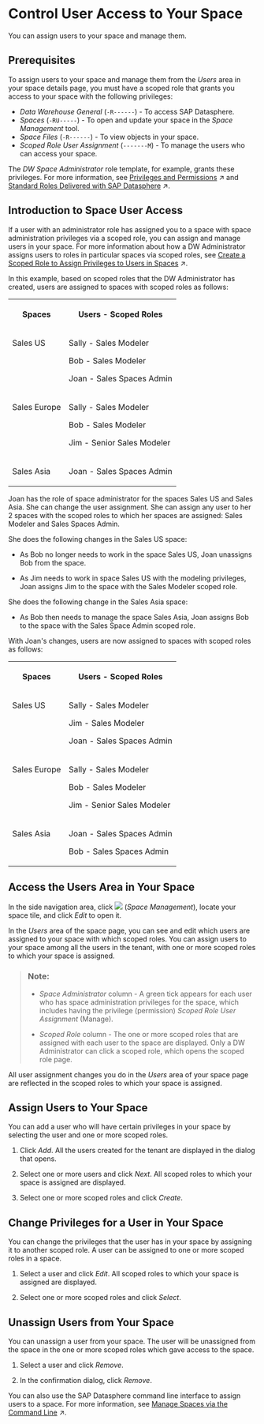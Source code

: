 <!-- loio9d59fe511ae644d98384897443054c16 -->

# Control User Access to Your Space

You can assign users to your space and manage them.



<a name="loio9d59fe511ae644d98384897443054c16__section_j1n_kz3_42c"/>

## Prerequisites

To assign users to your space and manage them from the *Users* area in your space details page, you must have a scoped role that grants you access to your space with the following privileges:

-   *Data Warehouse General* \(`-R------`\) - To access SAP Datasphere.
-   *Spaces* \(`-RU-----`\) - To open and update your space in the *Space Management* tool.
-   *Space Files* \(`-R------`\) - To view objects in your space.
-   *Scoped Role User Assignment* \(`-------M`\) - To manage the users who can access your space.

The *DW Space Administrator* role template, for example, grants these privileges. For more information, see [Privileges and Permissions](https://help.sap.com/viewer/935116dd7c324355803d4b85809cec97/DEV_CURRENT/en-US/d7350c6823a14733a7a5727bad8371aa.html "A privilege represents a task or an area in SAP Datasphere and can be assigned to a specific role. The actions that can be performed in the area are determined by the permissions assigned to a privilege.") :arrow_upper_right: and [Standard Roles Delivered with SAP Datasphere](https://help.sap.com/viewer/935116dd7c324355803d4b85809cec97/DEV_CURRENT/en-US/a50a51d80d5746c9b805a2aacbb7e4ee.html "SAP Datasphere is delivered with several standard roles. A standard role includes a predefined set of privileges and permissions.") :arrow_upper_right:. 



<a name="loio9d59fe511ae644d98384897443054c16__section_sj4_drj_byb"/>

## Introduction to Space User Access

If a user with an administrator role has assigned you to a space with space administration privileges via a scoped role, you can assign and manage users in your space. For more information about how a DW Administrator assigns users to roles in particular spaces via scoped roles, see [Create a Scoped Role to Assign Privileges to Users in Spaces](https://help.sap.com/viewer/935116dd7c324355803d4b85809cec97/DEV_CURRENT/en-US/b5c4e0b6c462414783ebbfc053815521.html "A scoped role inherits a set of scoped privileges from a standard or custom role and grants these privileges to users for use in the assigned spaces.") :arrow_upper_right:.

In this example, based on scoped roles that the DW Administrator has created, users are assigned to spaces with scoped roles as follows:


<table>
<tr>
<th valign="top">

Spaces

</th>
<th valign="top">

Users - Scoped Roles

</th>
</tr>
<tr>
<td valign="top">

Sales US

</td>
<td valign="top">

Sally - Sales Modeler

Bob - Sales Modeler

Joan - Sales Spaces Admin

</td>
</tr>
<tr>
<td valign="top">

Sales Europe

</td>
<td valign="top">

Sally - Sales Modeler

Bob - Sales Modeler

Jim - Senior Sales Modeler

</td>
</tr>
<tr>
<td valign="top">

Sales Asia

</td>
<td valign="top">

Joan - Sales Spaces Admin

</td>
</tr>
</table>

Joan has the role of space administrator for the spaces Sales US and Sales Asia. She can change the user assignment. She can assign any user to her 2 spaces with the scoped roles to which her spaces are assigned: Sales Modeler and Sales Spaces Admin.

She does the following changes in the Sales US space:

-   As Bob no longer needs to work in the space Sales US, Joan unassigns Bob from the space.

-   As Jim needs to work in space Sales US with the modeling privileges, Joan assigns Jim to the space with the Sales Modeler scoped role.


She does the following change in the Sales Asia space:

-   As Bob then needs to manage the space Sales Asia, Joan assigns Bob to the space with the Sales Space Admin scoped role.


With Joan's changes, users are now assigned to spaces with scoped roles as follows:


<table>
<tr>
<th valign="top">

Spaces

</th>
<th valign="top">

Users - Scoped Roles

</th>
</tr>
<tr>
<td valign="top">

Sales US

</td>
<td valign="top">

Sally - Sales Modeler

Jim - Sales Modeler

Joan - Sales Spaces Admin

</td>
</tr>
<tr>
<td valign="top">

Sales Europe

</td>
<td valign="top">

Sally - Sales Modeler

Bob - Sales Modeler

Jim - Senior Sales Modeler

</td>
</tr>
<tr>
<td valign="top">

Sales Asia

</td>
<td valign="top">

Joan - Sales Spaces Admin

Bob - Sales Spaces Admin

</td>
</tr>
</table>



<a name="loio9d59fe511ae644d98384897443054c16__section_wt4_p2t_2yb"/>

## Access the Users Area in Your Space

In the side navigation area, click ![](Integrating-Data-Via-Database-Users/Open-SQL-Schema/images/Space_Management_a868247.png) \(*Space Management*\), locate your space tile, and click *Edit* to open it.

In the *Users* area of the space page, you can see and edit which users are assigned to your space with which scoped roles. You can assign users to your space among all the users in the tenant, with one or more scoped roles to which your space is assigned.

> ### Note:  
> -   *Space Administrator* column - A green tick appears for each user who has space administration privileges for the space, which includes having the privilege \(permission\) *Scoped Role User Assignment* \(Manage\).
> 
> -   *Scoped Role* column - The one or more scoped roles that are assigned with each user to the space are displayed. Only a DW Administrator can click a scoped role, which opens the scoped role page.

All user assignment changes you do in the *Users* area of your space page are reflected in the scoped roles to which your space is assigned.



<a name="loio9d59fe511ae644d98384897443054c16__section_hf2_srj_byb"/>

## Assign Users to Your Space

You can add a user who will have certain privileges in your space by selecting the user and one or more scoped roles.

1.  Click *Add*. All the users created for the tenant are displayed in the dialog that opens.

2.  Select one or more users and click *Next*. All scoped roles to which your space is assigned are displayed.

3.  Select one or more scoped roles and click *Create*.




<a name="loio9d59fe511ae644d98384897443054c16__section_sk1_wrj_byb"/>

## Change Privileges for a User in Your Space

You can change the privileges that the user has in your space by assigning it to another scoped role. A user can be assigned to one or more scoped roles in a space.

1.  Select a user and click *Edit*. All scoped roles to which your space is assigned are displayed.

2.  Select one or more scoped roles and click *Select*.




<a name="loio9d59fe511ae644d98384897443054c16__section_sbt_wrj_byb"/>

## Unassign Users from Your Space

You can unassign a user from your space. The user will be unassigned from the space in the one or more scoped roles which gave access to the space.

1.  Select a user and click *Remove*.

2.  In the confirmation dialog, click *Remove*.




You can also use the SAP Datasphere command line interface to assign users to a space. For more information, see [Manage Spaces via the Command Line](https://help.sap.com/viewer/9b8363ae47c347de9a027c0e5567a37a/DEV_CURRENT/en-US/5eac5b71e2d34c32b63f3d8d47a0b1d0.html "Users with an administrator role can use the datasphere command line interface to create, read, update, and delete spaces. Users with a space administrator role can update some space properties, add (or remove) users, database users and HDI containers, and delete spaces.") :arrow_upper_right:.

